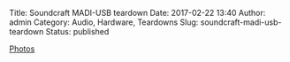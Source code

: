 Title: Soundcraft MADI-USB teardown
Date: 2017-02-22 13:40
Author: admin
Category: Audio, Hardware, Teardowns
Slug: soundcraft-madi-usb-teardown
Status: published

[Photos](https://goo.gl/photos/pcvvYXR3wYVk6UHo6)
